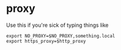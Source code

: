 proxy
=====

Use this if you're sick of typing things like

    export NO_PROXY=$NO_PROXY,something.local
    export https_proxy=$http_proxy
